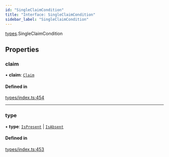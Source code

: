```yaml
---
id: "SingleClaimCondition"
title: "Interface: SingleClaimCondition"
sidebar_label: "SingleClaimCondition"
---
```


[types](../../../modules/Types/Types.md).SingleClaimCondition

## Properties

### claim

• **claim**: [`Claim`](../../../modules/Types/Types.md#claim)

#### Defined in

[types/index.ts:454](https://github.com/PolymeshAssociation/polymesh-sdk/blob/2c78f6c34/src/types/index.ts#L454)

___

### type

• **type**: [`IsPresent`](../../../enums/Types/ConditionType/ConditionType.md#ispresent) \| [`IsAbsent`](../../../enums/Types/ConditionType/ConditionType.md#isabsent)

#### Defined in

[types/index.ts:453](https://github.com/PolymeshAssociation/polymesh-sdk/blob/2c78f6c34/src/types/index.ts#L453)
